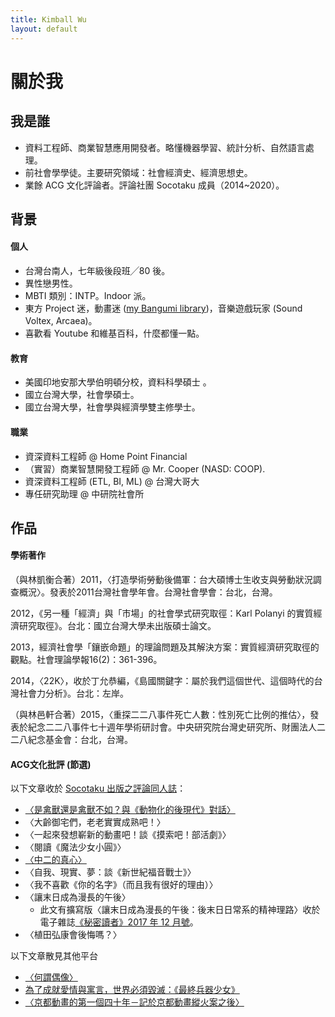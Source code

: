 ```yaml
---
title: Kimball Wu
layout: default
---
```

# 關於我

## 我是誰

- 資料工程師、商業智慧應用開發者。略懂機器學習、統計分析、自然語言處理。
- 前社會學學徒。主要研究領域：社會經濟史、經濟思想史。
- 業餘 ACG 文化評論者。評論社團 Socotaku 成員（2014~2020）。

## 背景

#### 個人

- 台灣台南人，七年級後段班╱80 後。
- 異性戀男性。
- MBTI 類別：INTP。Indoor 派。
- 東方 Project 迷，動畫迷 ([my Bangumi library](https://bangumi.tv/user/62510))，音樂遊戲玩家 (Sound Voltex, Arcaea)。
- 喜歡看 Youtube 和維基百科，什麼都懂一點。

#### 教育

- 美國印地安那大學伯明頓分校，資料科學碩士 。
- 國立台灣大學，社會學碩士。
- 國立台灣大學，社會學與經濟學雙主修學士。

#### 職業

- 資深資料工程師 @ Home Point Financial
- （實習）商業智慧開發工程師 @ Mr. Cooper (NASD: COOP). 
- 資深資料工程師 (ETL, BI, ML) @ 台灣大哥大
- 專任研究助理  @ 中研院社會所

## 作品

#### 學術著作

（與林凱衡合著）2011，〈打造學術勞動後備軍：台大碩博士生收支與勞動狀況調查概況〉。發表於2011台灣社會學年會。台灣社會學會：台北，台灣。

2012，《另一種「經濟」與「市場」的社會學式研究取徑：Karl Polanyi 的實質經濟研究取徑》。台北：國立台灣大學未出版碩士論文。

2013，經濟社會學「鑲嵌命題」的理論問題及其解決方案：實質經濟研究取徑的觀點。社會理論學報16(2)：361-396。

2014，〈22K〉，收於丁允恭編，《島國關鍵字：屬於我們這個世代、這個時代的台灣社會力分析》。台北：左岸。

（與林邑軒合著）2015，〈重探二二八事件死亡人數：性別死亡比例的推估〉，發表於紀念二二八事件七十週年學術研討會。中央研究院台灣史研究所、財團法人二二八紀念基金會：台北，台灣。

#### ACG文化批評 (節選)

以下文章收於 [Socotaku 出版之評論同人誌](https://medium.com/socotaku/socotaku-%E8%88%87%E4%BD%9C%E5%93%81%E7%B0%A1%E4%BB%8B-678ac4fe937e)：

- [〈是禽獸還是禽獸不如？與《動物化的後現代》對話〉](https://medium.com/socotaku/%E6%98%AF%E7%A6%BD%E7%8D%B8%E9%82%84%E6%98%AF%E7%A6%BD%E7%8D%B8%E4%B8%8D%E5%A6%82-%E8%88%87-%E5%8B%95%E7%89%A9%E5%8C%96%E7%9A%84%E5%BE%8C%E7%8F%BE%E4%BB%A3-%E5%B0%8D%E8%A9%B1-4d34927ed5b5?source=---------7------------------) 
- 〈大齡御宅們，老老實實成熟吧！〉
- 〈一起來發想嶄新的動畫吧！談《摸索吧！部活劇》〉
- 〈閱讀《魔法少女小圓》〉
- [〈中二的真心〉](https://medium.com/%E7%95%B6%E5%BE%A1%E5%AE%85%E9%96%8B%E5%A7%8B%E6%80%9D%E8%80%83/%E4%B8%AD%E4%BA%8C%E7%9A%84%E7%9C%9F%E5%BF%83-af64ce39a13a)
- 〈自我、現實、夢：談《新世紀福音戰士》〉
- 〈我不喜歡《你的名字》（而且我有很好的理由）〉 
- 〈讓末日成為漫長的午後〉
  - 此文有擴寫版〈讓末日成為漫長的午後：後末日日常系的精神理路〉收於電子雜誌[《秘密讀者》2017 年 12 月號](https://readmoo.com/book/220078847000101)。
- 〈植田弘康會後悔嗎？〉

以下文章散見其他平台

- [〈何謂偶像〉](https://medium.com/%E7%95%B6%E5%BE%A1%E5%AE%85%E9%96%8B%E5%A7%8B%E6%80%9D%E8%80%83/%E4%BD%95%E8%AC%82%E5%81%B6%E5%83%8F-ecda2a7e5a03)
- [為了成就愛情與寓言，世界必須毀滅：《最終兵器少女》](https://www.facebook.com/notes/chun-sheng-kimball-wu/%E7%82%BA%E4%BA%86%E6%88%90%E5%B0%B1%E6%84%9B%E6%83%85%E8%88%87%E5%AF%93%E8%A8%80%E4%B8%96%E7%95%8C%E5%BF%85%E9%A0%88%E6%AF%80%E6%BB%85%E6%9C%80%E7%B5%82%E5%85%B5%E5%99%A8%E5%B0%91%E5%A5%B3/1531637083528432/)
- [〈京都動畫的第一個四十年－記於京都動畫縱火案之後〉](https://medium.com/socotaku/%E4%BA%AC%E9%83%BD%E5%8B%95%E7%95%AB%E7%9A%84%E7%AC%AC%E4%B8%80%E5%80%8B%E5%9B%9B%E5%8D%81%E5%B9%B4-%E8%A8%98%E6%96%BC%E4%BA%AC%E9%83%BD%E5%8B%95%E7%95%AB%E7%B8%B1%E7%81%AB%E6%A1%88%E4%B9%8B%E5%BE%8C-a5467d851715) 

